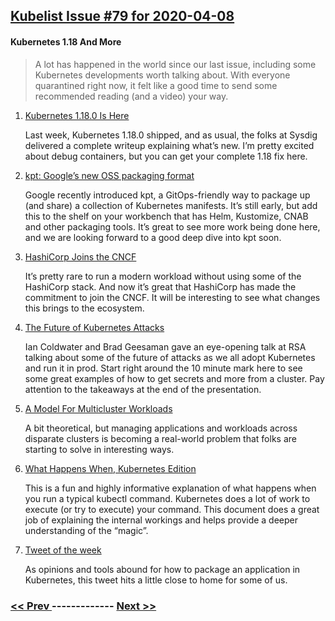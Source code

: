 ## [Kubelist Issue #79 for 2020-04-08](https://kubelist.com/issue/79)

#### Kubernetes 1.18 And More

> A lot has happened in the world since our last issue, including some Kubernetes developments worth talking about. With everyone quarantined right now, it felt like a good time to send some recommended reading (and a video) your way.

1. [Kubernetes 1.18.0 Is Here](https://sysdig.com/blog/whats-new-kubernetes-1-18/)

    Last week, Kubernetes 1.18.0 shipped, and as usual, the folks at Sysdig delivered a complete writeup explaining what’s new. I’m pretty excited about debug containers, but you can get your complete 1.18 fix here.
1. [kpt: Google’s new OSS packaging format](https://opensource.googleblog.com/2020/03/kpt-packaging-up-your-kubernetes.html)

    Google recently introduced kpt, a GitOps-friendly way to package up (and share) a collection of Kubernetes manifests. It’s still early, but add this to the shelf on your workbench that has Helm, Kustomize, CNAB and other packaging tools. It’s great to see more work being done here, and we are looking forward to a good deep dive into kpt soon.
1. [HashiCorp Joins the CNCF](https://www.hashicorp.com/blog/hashicorp-joins-the-cncf/)

    It’s pretty rare to run a modern workload without using some of the HashiCorp stack. And now it’s great that HashiCorp has made the commitment to join the CNCF. It will be interesting to see what changes this brings to the ecosystem.
1. [The Future of Kubernetes Attacks](https://www.youtube.com/watch?v=CH7S5rE3j8w)

    Ian Coldwater and Brad Geesaman gave an eye-opening talk at RSA talking about some of the future of attacks as we all adopt Kubernetes and run it in prod. Start right around the 10 minute mark here to see some great examples of how to get secrets and more from a cluster. Pay attention to the takeaways at the end of the presentation.
1. [A Model For Multicluster Workloads](https://timewitch.net/post/2020-03-31-multicluster-workloads/)

    A bit theoretical, but managing applications and workloads across disparate clusters is becoming a real-world problem that folks are starting to solve in interesting ways.
1. [What Happens When, Kubernetes Edition](https://github.com/jamiehannaford/what-happens-when-k8s/blob/master/README.md)

    This is a fun and highly informative explanation of what happens when you run a typical kubectl command. Kubernetes does a lot of work to execute (or try to execute) your command. This document does a great job of explaining the internal workings and helps provide a deeper understanding of the “magic”.
1. [Tweet of the week](https://twitter.com/pczarkowski/status/1244995897261469697)

    As opinions and tools abound for how to package an application in Kubernetes, this tweet hits a little close to home for some of us.

### [ << Prev ](kubelist-78.md) ------------- [ Next >> ](kubelist-80.md)